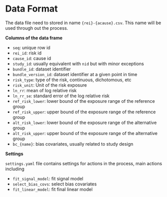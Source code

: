 # Data Format

The data file need to stored in name `{rei}-{acause}.csv`.
This name will be used through out the process.

**Columns of the data frame**
* `seq`: unique row id
* `rei_id`: risk id
* `cause_id`: cause id
* `study_id`: usually equivalent with `nid` but with minor exceptions
* `bundle_id`: dataset identifier
* `bundle_version_id`: dataset identifier at a given point in time
* `risk_type`: type of the risk, continuous, dichotomous, etc
* `risk_unit`: Unit of the risk exposure
* `ln_rr`: mean of log relative risk
* `ln_rr_se`: standard error of the log relative risk
* `ref_risk_lower`: lower bound of the exposure range of the reference group
* `ref_risk_upper`: upper bound of the exposure range of the reference group
* `alt_risk_lower`: lower bound of the exposure range of the alternative group
* `alt_risk_upper`: upper bound of the exposure range of the alternative group
* `bc_{name}`: bias covariates, usually related to study design


**Settings**

`settings.yaml` file contains settings for actions in the process, main actions including
* `fit_signal_model`: fit signal model
* `select_bias_covs`: select bias covariates
* `fit_linear_model`: fit final linear model
